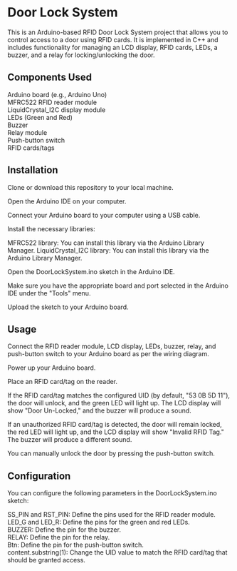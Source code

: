 <h1> Door Lock System </h1>

This is an Arduino-based RFID Door Lock System project that allows you to control access to a door using RFID cards. It is implemented in C++ and includes functionality for managing an LCD display, RFID cards, LEDs, a buzzer, and a relay for locking/unlocking the door.

<h2> Components Used </h2>
Arduino board (e.g., Arduino Uno)<br>
MFRC522 RFID reader module<br>
LiquidCrystal_I2C display module<br>
LEDs (Green and Red)<br>
Buzzer<br>
Relay module<br>
Push-button switch<br>
RFID cards/tags

<h2> Installation </h2>
Clone or download this repository to your local machine.

Open the Arduino IDE on your computer.

Connect your Arduino board to your computer using a USB cable.

Install the necessary libraries:

MFRC522 library: You can install this library via the Arduino Library Manager.
LiquidCrystal_I2C library: You can install this library via the Arduino Library Manager.

Open the DoorLockSystem.ino sketch in the Arduino IDE.

Make sure you have the appropriate board and port selected in the Arduino IDE under the "Tools" menu.

Upload the sketch to your Arduino board.

<h2> Usage </h2>
Connect the RFID reader module, LCD display, LEDs, buzzer, relay, and push-button switch to your Arduino board as per the wiring diagram.

Power up your Arduino board.

Place an RFID card/tag on the reader.

If the RFID card/tag matches the configured UID (by default, "53 0B 5D 11"), the door will unlock, and the green LED will light up. The LCD display will show "Door Un-Locked," and the buzzer will produce a sound.

If an unauthorized RFID card/tag is detected, the door will remain locked, the red LED will light up, and the LCD display will show "Invalid RFID Tag." The buzzer will produce a different sound.

You can manually unlock the door by pressing the push-button switch.

<h2> Configuration </h2>
<p>
You can configure the following parameters in the DoorLockSystem.ino sketch:

SS_PIN and RST_PIN: Define the pins used for the RFID reader module.<br>
LED_G and LED_R: Define the pins for the green and red LEDs.<br>
BUZZER: Define the pin for the buzzer.<br>
RELAY: Define the pin for the relay.<br>
Btn: Define the pin for the push-button switch.<br>
content.substring(1): Change the UID value to match the RFID card/tag that should be granted access.
</p>
